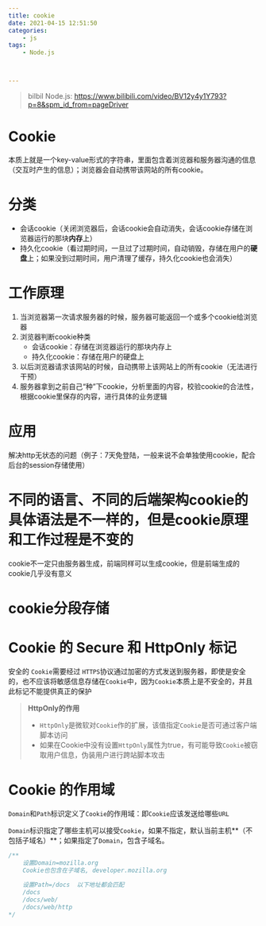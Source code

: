 ```yaml
---
title: cookie
date: 2021-04-15 12:51:50
categories:
    - js
tags:
    - Node.js



---
```


> bilbil Node.js: https://www.bilibili.com/video/BV12y4y1Y793?p=8&spm_id_from=pageDriver

# Cookie

​	本质上就是一个key-value形式的字符串，里面包含着浏览器和服务器沟通的信息（交互时产生的信息）；浏览器会自动携带该网站的所有cookie。

# 分类

- 会话cookie（关闭浏览器后，会话cookie会自动消失，会话cookie存储在浏览器运行的那块**内存**上）
- 持久化cookie（看过期时间，一旦过了过期时间，自动销毁，存储在用户的**硬盘**上；如果没到过期时间，用户清理了缓存，持久化cookie也会消失）

# 工作原理

1. 当浏览器第一次请求服务器的时候，服务器可能返回一个或多个cookie给浏览器
2. 浏览器判断cookie种类
   - 会话cookie：存储在浏览器运行的那块内存上
   - 持久化cookie：存储在用户的硬盘上
3. 以后浏览器请求该网站的时候，自动携带上该网站上的所有cookie（无法进行干预）
4. 服务器拿到之前自己“种”下cookie，分析里面的内容，校验cookie的合法性，根据cookie里保存的内容，进行具体的业务逻辑

# 应用

​	解决http无状态的问题（例子：7天免登陆，一般来说不会单独使用cookie，配合后台的session存储使用）

# 不同的语言、不同的后端架构cookie的具体语法是不一样的，但是cookie原理和工作过程是不变的

​	cookie不一定只由服务器生成，前端同样可以生成cookie，但是前端生成的cookie几乎没有意义

# cookie分段存储

# Cookie 的 Secure 和 HttpOnly 标记

安全的 `Cookie`需要经过 `HTTPS`协议通过加密的方式发送到服务器，即使是安全的，也不应该将敏感信息存储在`Cookie`中，因为`Cookie`本质上是不安全的，并且此标记不能提供真正的保护

> **HttpOnly的作用**
>
> - `HttpOnly`是微软对`Cookie`作的扩展，该值指定`Cookie`是否可通过客户端脚本访问
> - 如果在Cookie中没有设置`HttpOnly`属性为true，有可能导致`Cookie`被窃取用户信息，伪装用户进行跨站脚本攻击

# Cookie 的作用域

`Domain`和`Path`标识定义了`Cookie`的作用域：即`Cookie`应该发送给哪些`URL`

`Domain`标识指定了哪些主机可以接受`Cookie`，如果不指定，默认当前主机**（不包括子域名）**；如果指定了`Domain`，包含子域名。

```javascript
/**
	设置Domain=mozilla.org
	Cookie也包含在子域名, developer.mozilla.org
	
	设置Path=/docs  以下地址都会匹配
	/docs
    /docs/web/
    /docs/web/http
*/
```

